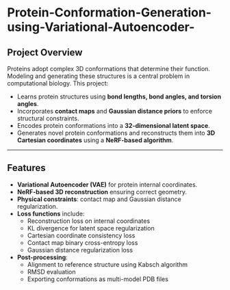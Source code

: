 # Protein-Conformation-Generation-using-Variational-Autoencoder-

##  Project Overview

Proteins adopt complex 3D conformations that determine their function. Modeling and generating these structures is a central problem in computational biology. This project:

- Learns protein structures using **bond lengths, bond angles, and torsion angles**.
- Incorporates **contact maps** and **Gaussian distance priors** to enforce structural constraints.
- Encodes protein conformations into a **32-dimensional latent space**.
- Generates novel protein conformations and reconstructs them into **3D Cartesian coordinates** using a **NeRF-based algorithm**.

---

##  Features

- **Variational Autoencoder (VAE)** for protein internal coordinates.
- **NeRF-based 3D reconstruction** ensuring correct geometry.
- **Physical constraints**: contact map and Gaussian distance regularization.
- **Loss functions** include:
  - Reconstruction loss on internal coordinates
  - KL divergence for latent space regularization
  - Cartesian coordinate consistency loss
  - Contact map binary cross-entropy loss
  - Gaussian distance regularization loss
- **Post-processing**:
  - Alignment to reference structure using Kabsch algorithm
  - RMSD evaluation
  - Exporting conformations as multi-model PDB files
